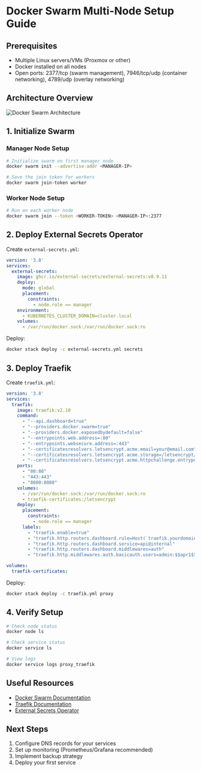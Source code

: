 # Docker Swarm Multi-Node Setup Guide

## Prerequisites
- Multiple Linux servers/VMs (Proxmox or other)
- Docker installed on all nodes
- Open ports: 2377/tcp (swarm management), 7946/tcp/udp (container networking), 4789/udp (overlay networking)

## Architecture Overview
![Docker Swarm Architecture](https://docs.docker.com/engine/swarm/images/swarm-diagram.png)

## 1. Initialize Swarm

### Manager Node Setup
```bash
# Initialize swarm on first manager node
docker swarm init --advertise-addr <MANAGER-IP>

# Save the join token for workers
docker swarm join-token worker
```

### Worker Node Setup
```bash
# Run on each worker node
docker swarm join --token <WORKER-TOKEN> <MANAGER-IP>:2377
```

## 2. Deploy External Secrets Operator

Create `external-secrets.yml`:
```yaml
version: '3.8'
services:
  external-secrets:
    image: ghcr.io/external-secrets/external-secrets:v0.9.11
    deploy:
      mode: global
      placement:
        constraints:
          - node.role == manager
    environment:
      - KUBERNETES_CLUSTER_DOMAIN=cluster.local
    volumes:
      - /var/run/docker.sock:/var/run/docker.sock:ro
```

Deploy:
```bash
docker stack deploy -c external-secrets.yml secrets
```

## 3. Deploy Traefik

Create `traefik.yml`:
```yaml
version: '3.8'
services:
  traefik:
    image: traefik:v2.10
    command:
      - "--api.dashboard=true"
      - "--providers.docker.swarm=true"
      - "--providers.docker.exposedbydefault=false"
      - "--entrypoints.web.address=:80"
      - "--entrypoints.websecure.address=:443"
      - "--certificatesresolvers.letsencrypt.acme.email=your@email.com"
      - "--certificatesresolvers.letsencrypt.acme.storage=/letsencrypt/acme.json"
      - "--certificatesresolvers.letsencrypt.acme.httpchallenge.entrypoint=web"
    ports:
      - "80:80"
      - "443:443"
      - "8080:8080"
    volumes:
      - /var/run/docker.sock:/var/run/docker.sock:ro
      - traefik-certificates:/letsencrypt
    deploy:
      placement:
        constraints:
          - node.role == manager
      labels:
        - "traefik.enable=true"
        - "traefik.http.routers.dashboard.rule=Host(`traefik.yourdomain.com`)"
        - "traefik.http.routers.dashboard.service=api@internal"
        - "traefik.http.routers.dashboard.middlewares=auth"
        - "traefik.http.middlewares.auth.basicauth.users=admin:$$apr1$$xyz123"

volumes:
  traefik-certificates:
```

Deploy:
```bash
docker stack deploy -c traefik.yml proxy
```

## 4. Verify Setup

```bash
# Check node status
docker node ls

# Check service status
docker service ls

# View logs
docker service logs proxy_traefik
```

## Useful Resources
- [Docker Swarm Documentation](https://docs.docker.com/engine/swarm/)
- [Traefik Documentation](https://doc.traefik.io/traefik/)
- [External Secrets Operator](https://external-secrets.io/latest/)

## Next Steps
1. Configure DNS records for your services
2. Set up monitoring (Prometheus/Grafana recommended)
3. Implement backup strategy
4. Deploy your first service